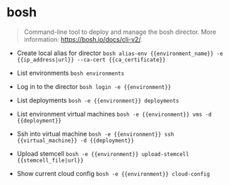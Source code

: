 # bosh
> Command-line tool to deploy and manage the bosh director.
> More information: <https://bosh.io/docs/cli-v2/>.

- Create local alias for director
`bosh alias-env {{environment_name}} -e {{ip_address|url}} --ca-cert {{ca_certificate}}`

- List environments
`bosh environments`

- Log in to the director
`bosh login -e {{environment}} `

- List deployments
`bosh -e {{environment}} deployments`

- List environment virtual machines
`bosh -e {{environment}} vms -d {{deployment}}`

- Ssh into virtual machine
`bosh -e {{environment}} ssh {{virtual_machine}} -d {{deployment}}`

- Upload stemcell
`bosh -e {{environment}} upload-stemcell {{stemcell_file|url}}`

- Show current cloud config
`bosh -e {{environment}} cloud-config`
